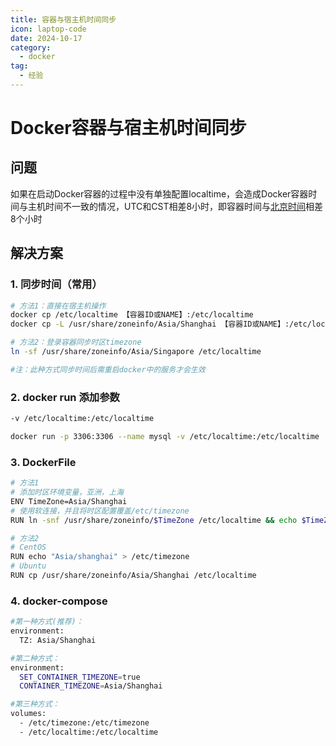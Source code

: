 ```yaml
---
title: 容器与宿主机时间同步
icon: laptop-code
date: 2024-10-17
category:
  - docker
tag:
  - 经验
---
```

# Docker容器与宿主机时间同步
## 问题

如果在启动Docker容器的过程中没有单独配置localtime，会造成Docker容器时间与主机时间不一致的情况，UTC和CST相差8小时，即容器时间与[北京时间](https://zhida.zhihu.com/search?q=北京时间&zhida_source=entity&is_preview=1)相差8个小时

## 解决方案

### 1. 同步时间（常用）

```bash
# 方法1：直接在宿主机操作
docker cp /etc/localtime 【容器ID或NAME】:/etc/localtime
docker cp -L /usr/share/zoneinfo/Asia/Shanghai 【容器ID或NAME】:/etc/localtime

# 方法2：登录容器同步时区timezone
ln -sf /usr/share/zoneinfo/Asia/Singapore /etc/localtime

#注：此种方式同步时间后需重启docker中的服务才会生效
```

### 2.  docker run 添加参数

```bash
-v /etc/localtime:/etc/localtime

docker run -p 3306:3306 --name mysql -v /etc/localtime:/etc/localtime
```

### 3. DockerFile

```bash
# 方法1
# 添加时区环境变量，亚洲，上海
ENV TimeZone=Asia/Shanghai
# 使用软连接，并且将时区配置覆盖/etc/timezone
RUN ln -snf /usr/share/zoneinfo/$TimeZone /etc/localtime && echo $TimeZone > /etc/timezone

# 方法2
# CentOS
RUN echo "Asia/shanghai" > /etc/timezone
# Ubuntu
RUN cp /usr/share/zoneinfo/Asia/Shanghai /etc/localtime
```

### 4. docker-compose

```bash
#第一种方式(推荐)：
environment:
  TZ: Asia/Shanghai

#第二种方式：
environment:
  SET_CONTAINER_TIMEZONE=true
  CONTAINER_TIMEZONE=Asia/Shanghai

#第三种方式：
volumes:
  - /etc/timezone:/etc/timezone
  - /etc/localtime:/etc/localtime
```